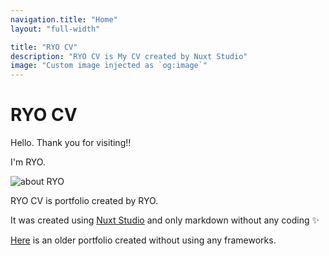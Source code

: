 ```yaml
---
navigation.title: "Home"
layout: "full-width"

title: "RYO CV"
description: "RYO CV is My CV created by Nuxt Studio"
image: "Custom image injected as `og:image`"
---
```


# RYO CV

Hello. Thank you for visiting!!

I'm RYO.

![about RYO](../about.jpg)

RYO CV is portfolio created by RYO.

It was created using [Nuxt Studio](https://nuxt.studio/) and only markdown without any coding :sparkles:

[Here](https://ryoaccount.github.io/profile/) is an older portfolio created without using any frameworks.
